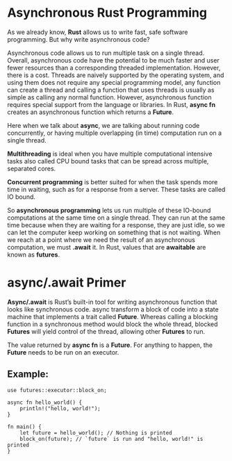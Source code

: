 # Asynchronous Rust Programming

As we already know, **Rust** allows us to write fast, safe software programming. But why write asynchronous code?

Asynchronous code allows us to run multiple task on a single thread. Overall, asynchronous code have the potential to be much faster and user fewer resources than a corresponding threaded implementation. However, there is a cost. Threads are naively supported by the operating system, and using them does not require any special programming model, any function can create a thread and calling a function that uses threads is usually as simple as calling any normal function. However, asynchronous function requires special support from the language or libraries. In Rust,  **async fn** creates an asynchronous function which returns a **Future**.

Here when we talk about **async**, we are talking about running code concurrently, or having multiple overlapping (in time) computation run on a single thread.

**Multithreading** is ideal when you have multiple computational intensive tasks also called CPU bound tasks that can be spread across multiple, separated cores.

**Concurrent programming** is better suited for when the task spends more time in waiting, such as for a response from a server. These tasks are called IO bound. 

So **asynchronous programming** lets us run multiple of these IO-bound computations at the same time on a single thread. They can run at the same time because when they are waiting for a response, they are just idle, so we can let the computer keep working on something that is not waiting. When we reach at a point where we need the result of an asynchronous computation, we must **.await** it. In Rust, values that are **awaitable** are known as **futures**.

# **async/.await Primer**

**Async/.await** is Rust’s built-in tool for writing asynchronous function that looks like synchronous code. async transform a block of code into a state machine that implements a trait called **Future**. Whereas calling a blocking function in a synchronous method would block the whole thread, blocked **Futures** will yield control of the thread, allowing other **Futures** to run.

The value returned by **async fn** is a **Future**. For anything to happen, the **Future** needs to be run on an executor.
## Example:
```
use futures::executor::block_on;

async fn hello_world() {
    println!("hello, world!");
}

fn main() {
    let future = hello_world(); // Nothing is printed
    block_on(future); // `future` is run and "hello, world!" is printed
}
```
